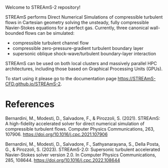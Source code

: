 Welcome to STREAmS-2 repository! 

STREAmS performs Direct Numerical Simulations of compressible turbulent flows in Cartesian geometry solving the unsteady, fully compressible Navier-Stokes equations for a perfect gas. Currently, three canonical wall-bounded flows can be simulated:

* compressible turbulent channel flow
* compressible zero-pressure-gradient turbulent boundary layer
* supersonic oblique shock-wave/turbulent boundary-layer interaction

STREAmS can be used on both local clusters and massively parallel HPC architectures, including those based on Graphical Processing Units (GPUs).

To start using it please go to the documentation page <https://STREAmS-CFD.github.io/STREAmS-2>.

# References

Bernardini, M., Modesti, D., Salvadore, F., & Pirozzoli, S. (2021). STREAmS: A high-fidelity accelerated solver for direct numerical simulation of compressible turbulent flows. Computer Physics Communications, 263, 107906. https://doi.org/10.1016/j.cpc.2021.107906

Bernardini, M., Modesti, D., Salvadore, F., Sathyanarayana, S., Della Posta, G., & Pirozzoli, S. (2023). STREAmS-2.0: Supersonic turbulent accelerated Navier-Stokes solver version 2.0. In Computer Physics Communications, 285, 108644. https://doi.org/10.1016/j.cpc.2022.108644
